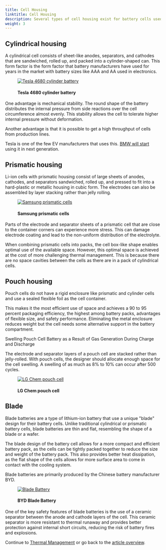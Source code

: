 ```yaml
---
title: Cell Housing
linktitle: Cell Housing
description: Several types of cell housing exist for battery cells used in electric vehicles.
weight: 3
---
```

<!-- markdownlint-disable MD033 -->

## Cylindrical housing

A cylindrical cell consists of sheet-like anodes, separators, and cathodes that are sandwiched, rolled up, and packed into a cylinder-shaped can. This form factor is the form factor that battery manufacturers have used for years in the market with battery sizes like AAA and AA used in electronics. 

<figure>
    <a href="https://media.electrichasgoneaudi.net/multimedia/technology/battery/cell/cylinder4680.jpg">
        <img src="https://media.electrichasgoneaudi.net/multimedia/technology/battery/cell/cylinder4680s.jpg"
        alt="Tesla 4680 cylinder battery" title="Tesla 4680 cylinder battery">
    </a>
    <figcaption><h4>Tesla 4680 cylinder battery</h4></figcaption>
</figure>

One advantage is mechanical stability. The round shape of the battery distributes the internal pressure from side reactions over the cell circumference almost evenly. This stability allows the cell to tolerate higher internal pressure without deformation.

Another advantage is that it is possible to get a high throughput of cells from production lines.

Tesla is one of the few EV manufacturers that uses this. [BMW will start](https://www.press.bmwgroup.com/global/article/detail/T0403470EN/more-performance-co2-reduced-production-significantly-lower-costs:-bmw-group-to-use-innovative-round-bmw-battery-cells-in-neue-klasse-from-2025?language=en) using it in next generation.

## Prismatic housing

Li-ion cells with prismatic housing consist of large sheets of anodes, cathodes, and separators sandwiched, rolled up, and pressed to fit into a hard-plastic or metallic housing in cubic form. The electrodes can also be assembled by layer stacking rather than jelly rolling.

<figure>
    <a href="https://media.electrichasgoneaudi.net/multimedia/technology/battery/cell/samsungprismatic.jpg">
        <img src="https://media.electrichasgoneaudi.net/multimedia/technology/battery/cell/samsungprismatics.jpg"
        alt="Samsung prismatic cells" title="Samsung prismatic cells">
    </a>
    <figcaption><h4>Samsung prismatic cells</h4></figcaption>
</figure>

Parts of the electrode and separator sheets of a prismatic cell that are close to the container corners can experience more stress. This can damage electrode coating and lead to the non-uniform distribution of the electrolyte.

When combining prismatic cells into packs, the cell box-like shape enables optimal use of the available space. However, this optimal space is achieved at the cost of more challenging thermal management. This is because there are no space cavities between the cells as there are in a pack of cylindrical cells.

## Pouch housing

Pouch cells do not have a rigid enclosure like prismatic and cylinder cells and use a sealed flexible foil as the cell container.

This makes it the most efficient use of space and achieves a 90 to 95 percent packaging efficiency, the highest among battery packs, advantages of flexible size, and safety performance. Eliminating the metal enclosure reduces weight but the cell needs some alternative support in the battery compartment.

Swelling Pouch Cell Battery as a Result of Gas Generation During Charge and Discharge

The electrode and separator layers of a pouch cell are stacked rather than jelly-rolled. With pouch cells, the designer should allocate enough space for the cell swelling. A swelling of as much as 8% to 10% can occur after 500 cycles.

<figure>
    <a href="https://media.electrichasgoneaudi.net/multimedia/technology/battery/cell/lgchenx21.jpg">
        <img src="https://media.electrichasgoneaudi.net/multimedia/technology/battery/cell/lgchenx21s.jpg"
        alt="LG Chem pouch cell" title="LG Chem pouch cell">
    </a>
    <figcaption><h4>LG Chem pouch cell</h4></figcaption>
</figure>

## Blade

Blade batteries are a type of lithium-ion battery that use a unique "blade" design for their battery cells. Unlike traditional cylindrical or prismatic battery cells, blade batteries are thin and flat, resembling the shape of a blade or a wafer.

The blade design of the battery cell allows for a more compact and efficient battery pack, as the cells can be tightly packed together to reduce the size and weight of the battery pack. This also provides better heat dissipation, as the flat shape of the cells allows for more surface area to come in contact with the cooling system.

Blade batteries are primarily produced by the Chinese battery manufacturer BYD.

<figure>
    <a href="https://media.evkx.net/multimedia/technology/battery/cell/bladebattery.jpg">
        <img src="https://media.evkx.net/multimedia/technology/battery/cell/bladebattery_st.jpg"
        alt="Blade Battery" title="Blade Battery">
    </a>
    <figcaption><h4>BYD Blade Battery</h4></figcaption>
</figure>

One of the key safety features of blade batteries is the use of a ceramic separator between the anode and cathode layers of the cell. This ceramic separator is more resistant to thermal runaway and provides better protection against internal short circuits, reducing the risk of battery fires and explosions.

Continue to [Thermal Management](../thermalmanagement/) or go back to the [article overview](../).